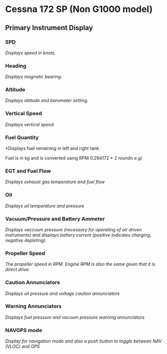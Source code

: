# Cessna 172 SP (Non G1000 model)

## Primary Instrument Display

### SPD
*Displays speed in knots.*

### Heading
*Displays magnetic bearing.*

### Altitude
*Displays altitude and barometer setting.*

### Vertical Speed
*Displays vertical speed.*

### Fuel Quantity
*Displays fuel remaining in left and right tank.

Fuel is in kg and is converted using RPM 0.264172 * 2 roundn e.g/

### EGT and Fuel Flow
*Displays exhaust gas temperature and fuel flow*

### Oil
*Displays oil temperature and pressure*

### Vacuum/Pressure and Battery Ammeter
*Displays vaccuum pressure (necessary for operating of air driven instruments) and displays battery current (positive indicates charging, negative depleting).*

### Propeller Speed
*The propeller speed in RPM. Engine RPM is also the same given that it is direct drive.*

### Caution Annunciators
*Displays oil pressure and voltage caution annunciators*

### Warning Annunciators
*Displays fuel pressure and vacuum pressure warning annunciators*

### NAVGPS mode
*Display for navigation mode and also a push button to toggle between NAV (VLOC) and GPS*

